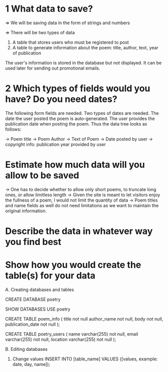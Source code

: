 

# 1 What data to save?

=> We will be saving data in the form of strings and numbers

=> There will be two types of data

1. A table that stores users who must be registered to post
2. A table to generate information about the poem: title, author, text, year of publication

The user's information is stored in the database but not displayed. It can be used later for sending out promotional emails.

# 2 Which types of fields would you have? Do you need dates?

The following form fields are needed. Two types of dates are needed. The date the user posted the poem is auto-generated. The user provides the publication date when posting the poem. Thus the data tree looks as follows:

-> Poem title
-> Poem Author
-> Text of Poem
-> Date posted by user
-> copyright info: publication year provided by user

# Estimate how much data will you allow to be saved

-> One has to decide whether to allow only short poems, to truncate long ones, or allow limitless length
-> Given the site is meant to let visitors enjoy the fullness of a poem, I would not limit the quantity of data
-> Poem titles and name fields as well do not need limitations as we want to maintain the original information.

# Describe the data in whatever way you find best

# Show how you would create the table(s) for your data

A. Creating databases and tables

CREATE DATABASE poetry

SHOW DATABASES
USE poetry

CREATE TABLE poem_info (
	title not null
    author_name  not null,
	body not null,
	publication_date not null
    );

CREATE TABLE poetry_users (
    name varchar(255) not null,
	email varchar(255) not null,
	location varchar(255) not null
    );

B. Editing databases

1. Change values
INSERT INTO [table_name] VALUES ([values, example: date, day, name]);
